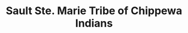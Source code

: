 ---
layout: repo
title: "Sault Ste. Marie Tribe of Chippewa Indians"
id: 4350
permalink: repos/4350/
---